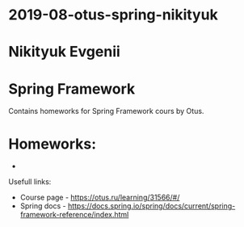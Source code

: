 # 2019-08-otus-spring-nikityuk
# Nikityuk Evgenii
# Spring Framework

Contains homeworks for Spring Framework cours by Otus.

# Homeworks:
* 

Usefull links:
* Course page - https://otus.ru/learning/31566/#/
* Spring docs - https://docs.spring.io/spring/docs/current/spring-framework-reference/index.html
